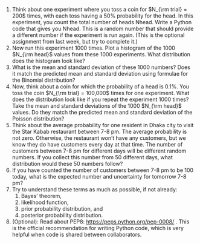 1. Think about one experiment where you toss a coin for $N_{\rm trial} = 200$ times, with each 
toss having a 50% probability for the head. In this experiment, you count the total number of heads Nhead. Write a Python code that gives you Nhead. This is a random number that should provide a different number if the experiment is run again. (This is the optional assignment from last week, but try to complete it.)
2. Now run this experiment 1000 times. Plot a histogram of the 1000 $N_{\rm head}$ values from 
   these 1000 experiments. What distribution does the histogram look like?
3. What is the mean and standard deviation of these 1000 numbers? Does it match the 
   predicted mean and standard deviation using formulae for the Binomial distribution?
4. Now, think about a coin for which the probability of a head is 0.1%. You toss the 
   coin $N_{\rm trial} = 100,000$ times for one experiment. What does the distribution look like if you repeat the experiment 1000 times? Take the mean and standard deviations of the 1000 $N_{\rm head}$ values. Do they match the predicted mean and standard deviation of the Poisson distribution?
5. Think about the average probability for one resident in Dhaka city to visit the 
   Star Kabab restaurant between 7-8 pm. The average probability is not zero. Otherwise, the restaurant won’t have any customers, but we know they do have customers every day at that time. The number of customers between 7-8 pm for different days will be different random numbers. If you collect this number from 50 different days, what distribution would these 50 numbers follow?
6. If you have counted the number of customers between 7-8 pm to be 100 today, what is 
   the expected number and uncertainty for tomorrow 7-8 pm?
7. Try to understand these terms as much as possible, if not already: 
   1. Bayes’ theorem, 
   2. likelihood function, 
   3. prior probability distribution, and 
   4. posterior probability distribution.
8. (Optional): Read about PEP8: https://peps.python.org/pep-0008/ . This is the 
      official recommendation for writing Python code, which is very helpful when code is shared between collaborators.
